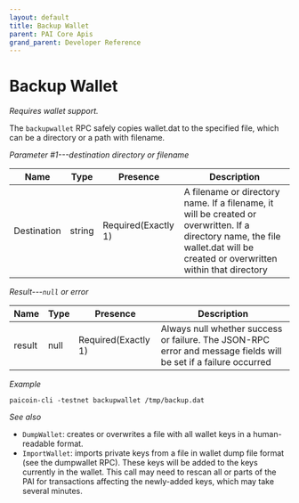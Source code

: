 ```yaml
---
layout: default
title: Backup Wallet
parent: PAI Core Apis
grand_parent: Developer Reference
---
```


Backup Wallet
======================

*Requires wallet support.*

The `backupwallet` RPC safely copies wallet.dat to the specified file, which can be a directory or a path with filename.

*Parameter #1---destination directory or filename*

| Name        | Type | Presence            | Description
|-------------|------|---------------------|-------------
|Destination  |string| Required(Exactly 1) | A filename or directory name. If a filename, it will be created or overwritten. If a directory name, the file wallet.dat will be created or overwritten within that directory

*Result---`null` or error*

| Name   | Type | Presence            | Description
|--------|------|---------------------|-------------
|result  |null  | Required(Exactly 1) | Always null whether success or failure. The JSON-RPC error and message fields will be set if a failure occurred

*Example*

```
paicoin-cli -testnet backupwallet /tmp/backup.dat
```

*See also*

* `DumpWallet`: creates or overwrites a file with all wallet keys in a human-readable format.
* `ImportWallet`:  imports private keys from a file in wallet dump file format (see the dumpwallet RPC). These keys will be added to the keys currently in the wallet. This call may need to rescan all or parts of the PAI for transactions affecting the newly-added keys, which may take several minutes.
